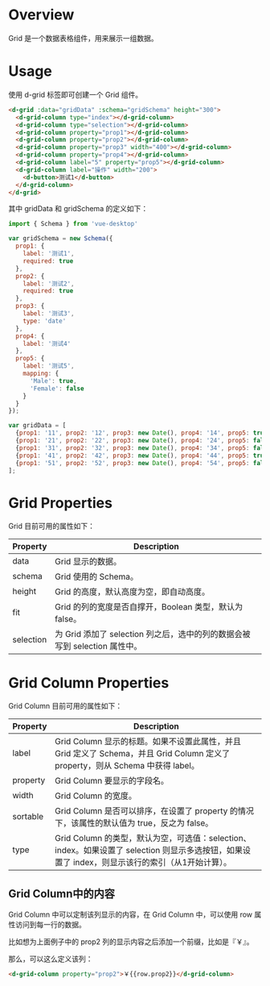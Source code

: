 
# Overview

Grid 是一个数据表格组件，用来展示一组数据。

# Usage

使用 d-grid 标签即可创建一个 Grid 组件。

```HTML
<d-grid :data="gridData" :schema="gridSchema" height="300">
  <d-grid-column type="index"></d-grid-column>
  <d-grid-column type="selection"></d-grid-column>
  <d-grid-column property="prop1"></d-grid-column>
  <d-grid-column property="prop2"></d-grid-column>
  <d-grid-column property="prop3" width="400"></d-grid-column>
  <d-grid-column property="prop4"></d-grid-column>
  <d-grid-column label="5" property="prop5"></d-grid-column>
  <d-grid-column label="操作" width="200">
    <d-button>测试1</d-button>
  </d-grid-column>
</d-grid>
```

其中 gridData 和 gridSchema 的定义如下：

```JavaScript
import { Schema } from 'vue-desktop'

var gridSchema = new Schema({
  prop1: {
    label: '测试1',
    required: true
  },
  prop2: {
    label: '测试2',
    required: true
  },
  prop3: {
    label: '测试3',
    type: 'date'
  },
  prop4: {
    label: '测试4'
  },
  prop5: {
    label: '测试5',
    mapping: {
      'Male': true,
      'Female': false
    }
  }
});
```

```JavaScript
var gridData = [
  {prop1: '11', prop2: '12', prop3: new Date(), prop4: '14', prop5: true},
  {prop1: '21', prop2: '22', prop3: new Date(), prop4: '24', prop5: false},
  {prop1: '31', prop2: '32', prop3: new Date(), prop4: '34', prop5: false},
  {prop1: '41', prop2: '42', prop3: new Date(), prop4: '44', prop5: true},
  {prop1: '51', prop2: '52', prop3: new Date(), prop4: '54', prop5: false}
];
```

# Grid Properties

Grid 目前可用的属性如下：

| Property | Description |
| ---- | ---- |
| data | Grid 显示的数据。 |
| schema | Grid 使用的 Schema。 |
| height | Grid 的高度，默认高度为空，即自动高度。 |
| fit | Grid 的列的宽度是否自撑开，Boolean 类型，默认为 false。|
| selection | 为 Grid 添加了 selection 列之后，选中的列的数据会被写到 selection 属性中。|

# Grid Column Properties

Grid Column 目前可用的属性如下：

| Property | Description |
| ---- | ---- |
| label | Grid Column 显示的标题。如果不设置此属性，并且 Grid 定义了 Schema，并且 Grid Column 定义了property，则从 Schema 中获得 label。 |
| property | Grid Column 要显示的字段名。 |
| width | Grid Column 的宽度。 |
| sortable | Grid Column 是否可以排序，在设置了 property 的情况下，该属性的默认值为 true，反之为 false。 |
| type | Grid Column 的类型，默认为空，可选值：selection、index。如果设置了 selection 则显示多选按钮，如果设置了 index，则显示该行的索引（从1开始计算）。 |

## Grid Column中的内容

Grid Column 中可以定制该列显示的内容，在 Grid Column 中，可以使用 row 属性访问到每一行的数据。

比如想为上面例子中的 prop2 列的显示内容之后添加一个前缀，比如是『￥』。

那么，可以这么定义该列：
```HTML
<d-grid-column property="prop2">￥{{row.prop2}}</d-grid-column>
```
